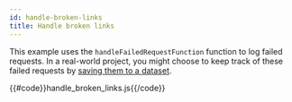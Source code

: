 ```yaml
---
id: handle-broken-links
title: Handle broken links
---
```


This example uses the `handleFailedRequestFunction` function to log failed requests. In a real-world project,
 you might choose to keep track of these failed requests by [saving them to a dataset](add-data-to-dataset).

{{#code}}handle_broken_links.js{{/code}}